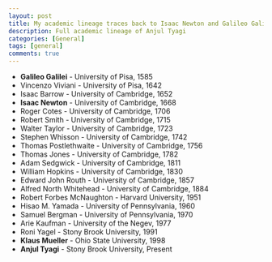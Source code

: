 ```yaml
---
layout: post
title: My academic lineage traces back to Isaac Newton and Galileo Galilei
description: Full academic lineage of Anjul Tyagi
categories: [General]
tags: [general]
comments: true
---
```


- **Galileo Galilei** - University of Pisa, 1585
- Vincenzo Viviani - University of Pisa, 1642
- Isaac Barrow - University of Cambridge, 1652
- **Isaac Newton** - University of Cambridge, 1668
- Roger Cotes - University of Cambridge, 1706
- Robert Smith - University of Cambridge, 1715
- Walter Taylor - University of Cambridge, 1723
- Stephen Whisson - University of Cambridge, 1742
- Thomas Postlethwaite - University of Cambridge, 1756
- Thomas Jones - University of Cambridge, 1782
- Adam Sedgwick - University of Cambridge, 1811
- William Hopkins - University of Cambridge, 1830
- Edward John Routh - University of Cambridge, 1857
- Alfred North Whitehead - University of Cambridge, 1884
- Robert Forbes McNaughton - Harvard University, 1951
- Hisao M. Yamada - University of Pennsylvania, 1960
- Samuel Bergman - University of Pennsylvania, 1970
- Arie Kaufman - University of the Negev, 1977
- Roni Yagel - Stony Brook University, 1991
- **Klaus Mueller** - Ohio State University, 1998
- **Anjul Tyagi** - Stony Brook University, Present